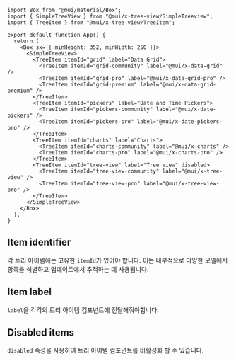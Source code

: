 ```tsx
import Box from "@mui/material/Box";
import { SimpleTreeView } from "@mui/x-tree-view/SimpleTreeview";
import { TreeItem } from "@mui/x-tree-view/TreeItem";

export default function App() {
  return (
    <Box sx={{ minHeight: 352, minWidth: 250 }}>
      <SimpleTreeView>
        <TreeItem itemId="grid" label="Data Grid">
          <TreeItem itemId="grid-community" label="@mui/x-data-grid" />
          <TreeItem itemId="grid-pro" label="@mui/x-data-grid-pro" />
          <TreeItem itemId="grid-premium" label="@mui/x-data-grid-premium" />
        </TreeItem>
        <TreeItem itemId="pickers" label="Date and Time Pickers">
          <TreeItem itemId="pickers-community" label="@mui/x-date-pickers" />
          <TreeItem itemId="pickers-pro" label="@mui/x-date-pickers-pro" />
        </TreeItem>
        <TreeItem itemId="charts" label="Charts">
          <TreeItem itemId="charts-community" label="@mui/x-charts" />
          <TreeItem itemId="charts-pro" label="@mui/x-charts-pro" />
        </TreeItem>
        <TreeItem itemId="tree-view" label="Tree View" disabled>
          <TreeItem itemId="tree-view-community" label="@mui/x-tree-view" />
          <TreeItem itemId="tree-view-pro" label="@mui/x-tree-view-pro" />
        </TreeItem>
      </SimpleTreeView>
    </Box>
  );
}
```

## Item identifier

각 트리 아이템에는 고유한 `itemId`가 있어야 합니다. 이는 내부적으로 다양한 모델에서 항목을 식별하고 업데이트에서 추적하는 데 사용됩니다.

## Item label

`label`을 각각의 트리 아이템 컴포넌트에 전달해줘야합니다.

## Disabled items

`disabled` 속성을 사용하여 트리 아이템 컴포넌트를 비활성화 할 수 있습니다.
